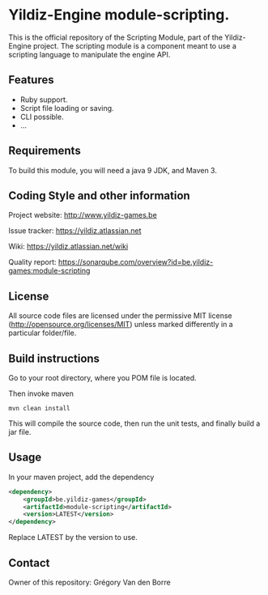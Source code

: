 # Yildiz-Engine module-scripting.

This is the official repository of the Scripting Module, part of the Yildiz-Engine project.
The scripting module is a component meant to use a scripting language to manipulate the engine API.

## Features

* Ruby support.
* Script file loading or saving.
* CLI possible.
* ...

## Requirements

To build this module, you will need a java 9 JDK, and Maven 3.

## Coding Style and other information

Project website:
http://www.yildiz-games.be

Issue tracker:
https://yildiz.atlassian.net

Wiki:
https://yildiz.atlassian.net/wiki

Quality report:
https://sonarqube.com/overview?id=be.yildiz-games:module-scripting

## License

All source code files are licensed under the permissive MIT license
(http://opensource.org/licenses/MIT) unless marked differently in a particular folder/file.

## Build instructions

Go to your root directory, where you POM file is located.

Then invoke maven

	mvn clean install

This will compile the source code, then run the unit tests, and finally build a jar file.

## Usage

In your maven project, add the dependency

```xml
<dependency>
    <groupId>be.yildiz-games</groupId>
    <artifactId>module-scripting</artifactId>
    <version>LATEST</version>
</dependency>
```
Replace LATEST by the version to use.

## Contact
Owner of this repository: Grégory Van den Borre